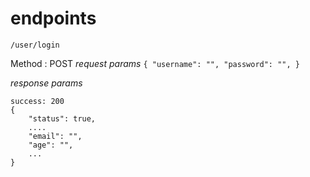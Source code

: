 

# endpoints

`/user/login` 

Method : POST
*request params*
`
{
    "username": "",
    "password": "",
}
`
 
*response params*

```
success: 200
{
    "status": true,
    ....
    "email": "",
    "age": "",
    ...
}
```





